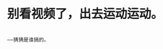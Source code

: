 # 别看视频了，出去运动运动。
                      
                      
                      
                      
                      
                      
                      
                      
                                                                                       
                                                                                       
                                                                                       
                                                                                       
                                                                                       
                                                                                      
                                                                                      
                                                                                      
                                                                                      
                                                                                      
                                                                                      ——猜猜是谁搞的。
